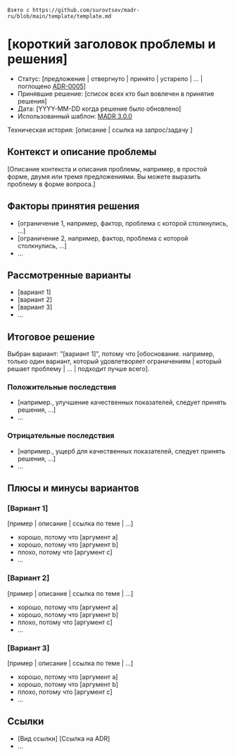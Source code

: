     Взято с https://github.com/surovtsev/madr-ru/blob/main/template/template.md
# [короткий заголовок проблемы и решения]

* Статус: [предложение | отвергнуто | принято | устарело | … | поглощено [ADR-0005](0005-example.md)] <!-- опционально -->
* Принявшие решение: [список всех кто был вовлечен в принятие решения] <!-- опционально -->
* Дата: [YYYY-MM-DD когда решение было обновлено] <!-- опционально -->
* Использованный шаблон: [MADR 3.0.0](https://adr.github.io/madr/) <!-- опционально -->

Техническая история: [описание | ссылка на запрос/задачу ] <!-- опционально -->

## Контекст и описание проблемы

[Описание контекста и описания проблемы, например, в простой форме, двумя или тремя предложениями. Вы можете выразить проблему в форме вопроса.]

## Факторы принятия решения <!-- опционально -->

* [ограничение 1, например, фактор, проблема с которой столкнулись, …]
* [ограничение 2, например, фактор, проблема с которой столкнулись, …]
* … <!-- количество факторов при принятии решения может быть разным -->

## Рассмотренные варианты

* [вариант 1]
* [вариант 2]
* [вариант 3]
* … <!-- количество вариантов может быть разным -->

## Итоговое решение

Выбран вариант: "[вариант 1]", потому что [обоснование. например, только один вариант, который удовлетворяет ограничениям | который решает проблему | … | подходит лучше всего].

### Положительные последствия <!-- опционально -->

* [например., улучшение качественных показателей, следует принять решения, …]
* …

### Отрицательные последствия <!-- опционально -->

* [например., ущерб для качественных показателей, следует принять решения, …]
* …

## Плюсы и минусы вариантов <!-- опционально -->

### [Вариант 1]

[пример | описание | ссылка по теме | …] <!-- опционально -->

* хорошо, потому что [аргумент a]
* хорошо, потому что [аргумент b]
* плохо, потому что [аргумент c]
* … <!-- количество за и против могут быть разным -->

### [Вариант 2]

[пример | описание | ссылка по теме | …] <!-- опционально -->

* хорошо, потому что [аргумент a]
* хорошо, потому что [аргумент b]
* плохо, потому что [аргумент c]
* … <!-- количество за и против могут быть разным -->

### [Вариант 3]

[пример | описание | ссылка по теме | …] <!-- опционально -->

* хорошо, потому что [аргумент a]
* хорошо, потому что [аргумент b]
* плохо, потому что [аргумент c]
* … <!-- количество за и против могут быть разным -->

## Ссылки <!-- опционально -->

* [Вид ссылки] [Ссылка на ADR] <!-- например: Предложение [ADR-0005](0005-example.md) -->
* … <!-- количество ссылок может быть разным -->